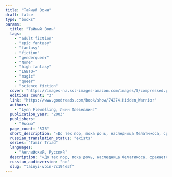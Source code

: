 ```yaml
---
title: "Тайный Воин"
draft: false
type: "books"
params:
  title: "Тайный Воин"
  tags:
    - "adult fiction"
    - "epic fantasy"
    - "fantasy"
    - "fiction"
    - "genderqueer"
    - "None"
    - "high fantasy"
    - "LGBTQ+"
    - "magic"
    - "queer"
    - "science fiction"
  cover: "https://images-na.ssl-images-amazon.com/images/S/compressed.photo.goodreads.com/books/1347866367i/74274.jpg"
  editions count: "3"
  link: "https://www.goodreads.com/book/show/74274.Hidden_Warrior"
  authors:
    - "Lynn Flewelling, Линн Флевеллинг"
  publication_year: "2003"
  publishers:
    - "Эксмо"
  page_count: "576"
  short_description: "«До тех пор, пока дочь, наследница Фелатимоса, сражается и побеждает, Скала никогда не будет покорена» - гласит древнее пророчество оракула. Благоденствие Скалы действительно длилось до восшествия..."
  russian_translation_status: "exists"
  series: "Tamír Triad"
  languages:
    - "Английский, Русский"
  description: "«До тех пор, пока дочь, наследница Фелатимоса, сражается и побеждает, Скала никогда не будет покорена» - гласит древнее пророчество оракула. Благоденствие Скалы действительно длилось до восшествия на престол Эриуса, который узурпировал власть и убил всех своих родственниц, оставив в живых только родную сестру. Но вот пришло время, и принцесса Ариани произвела на свет двойню. Волшебники сохранили жизнь девочки ценой жизни брата. Не нашедший успокоения призрак мальчика живет в старой тряпичной кукле, сшитой матерью, которая удерживает душу любимого сына. Всякий раз, глядя в зеркало, Тобин-она видит лицо брата. Тобин-он ненавидит сестру, но вынужден защищать ее, чтобы вновь вступило в силу древнее пророчество. «До тех пор, пока дочь, наследница Фелатимоса, сражается и побеждает, Скала никогда не будет покорена» — гласит древнее пророчество оракула. Благоденствие Скалы действительно длилось до восшествия на престол Эриуса, который узурпировал власть и убил всех своих родственниц, оставив в живых только родную сестру. Но вот пришло время, и принцесса Ариани произвела на свет двойню. Волшебники сохранили жизнь девочки ценой жизни брата. Не нашедший успокоения призрак мальчика живет в старой тряпичной кукле, сшитой матерью, которая удерживает душу любимого сына. Всякий раз, глядя в зеркало, Тобин-она видит лицо брата. Тобин-он ненавидит сестру, но вынужден защищать ее, чтобы вновь вступило в силу древнее пророчество."
  russian_audioversion: "no"
  slug: "tainyi-voin-7c194e3f"
---
```

